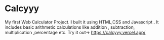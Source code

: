 # Calcyyy
My first Web Calculator Project. I built it using HTML,CSS and Javascript . It includes basic arithmetic calculations like addition , subtraction, multiplication ,percentage etc.
Try it out-> https://calcyyy.vercel.app/
